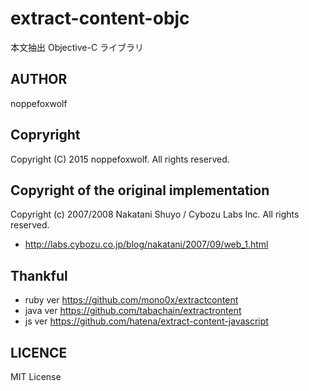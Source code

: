 # extract-content-objc

本文抽出 Objective-C ライブラリ

## AUTHOR

noppefoxwolf

## Copryright

Copyright (C) 2015 noppefoxwolf. All rights reserved.

## Copyright of the original implementation

Copyright (c) 2007/2008 Nakatani Shuyo / Cybozu Labs Inc. All rights reserved.

- http://labs.cybozu.co.jp/blog/nakatani/2007/09/web_1.html

## Thankful
- ruby ver https://github.com/mono0x/extractcontent
- java ver https://github.com/tabachain/extractrontent
- js   ver https://github.com/hatena/extract-content-javascript

## LICENCE

MIT License
